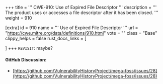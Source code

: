 +++
title = '''
CWE-910: Use of Expired File Descriptor
'''
description	= '''
The product uses or accesses a file descriptor after it has been closed.
'''
weight = 910

[extra]
id = 910
name = '''
Use of Expired File Descriptor
'''
url = "https://cwe.mitre.org/data/definitions/910.html"
vote = ""
class = "Base"
clippy_helps = false
rust_docs_links = [

]
+++
`REVISIT`: maybe?

#### GitHub Discussion:
- [https://github.com/VulnerabilityHistoryProject/mega-foss/issues/28](https://github.com/VulnerabilityHistoryProject/mega-foss/issues/28)
